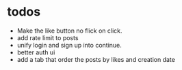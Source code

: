 # todos

- Make the like button no flick on click.
- add rate limit to posts
- unify login and sign up into continue.
- better auth ui
- add a tab that order the posts by likes and creation date
